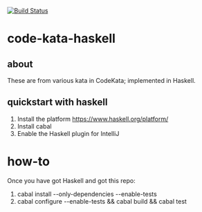 [![Build Status](https://travis-ci.com/alphafoobar/code-kata-haskell.svg?branch=master)](https://travis-ci.com/alphafoobar/code-kata-haskell)

# code-kata-haskell

## about
These are from various kata in CodeKata; implemented in Haskell. 

## quickstart with haskell
1. Install the platform https://www.haskell.org/platform/
2. Install cabal
3. Enable the Haskell plugin for IntelliJ

# how-to

Once you have got Haskell and got this repo:

1. cabal install --only-dependencies --enable-tests
2. cabal configure --enable-tests && cabal build && cabal test
